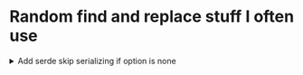 # Random find and replace stuff I often use

<details><summary>Add serde skip serializing if option is none</summary>

> [!NOTE]
> I couldnt figure out how to avoid matching the field if it already has the serde avoid serializing thing
> so either just be careful when doing that or just remove all the serde stop serializing if option is none tags first

### search:
```regex
([^\/]*):( *)Option<(.*)>,
```
### replace:
```rust
#[serde(skip_serializing_if = "Option::is_none")]
${1}:${2}Option<${3}>,
```

</details>
